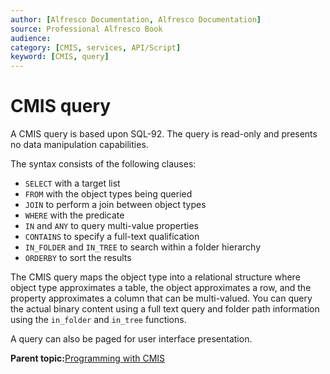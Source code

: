 ```yaml
---
author: [Alfresco Documentation, Alfresco Documentation]
source: Professional Alfresco Book
audience: 
category: [CMIS, services, API/Script]
keyword: [CMIS, query]
---
```


# CMIS query

A CMIS query is based upon SQL-92. The query is read-only and presents no data manipulation capabilities.

The syntax consists of the following clauses:

-   `SELECT` with a target list
-   `FROM` with the object types being queried
-   `JOIN` to perform a join between object types
-   `WHERE` with the predicate
-   `IN` and `ANY` to query multi-value properties
-   `CONTAINS` to specify a full-text qualification
-   `IN_FOLDER` and `IN_TREE` to search within a folder hierarchy
-   `ORDERBY` to sort the results

The CMIS query maps the object type into a relational structure where object type approximates a table, the object approximates a row, and the property approximates a column that can be multi-valued. You can query the actual binary content using a full text query and folder path information using the `in_folder` and `in_tree` functions.

A query can also be paged for user interface presentation.

**Parent topic:**[Programming with CMIS](../concepts/cmis-about.md)

